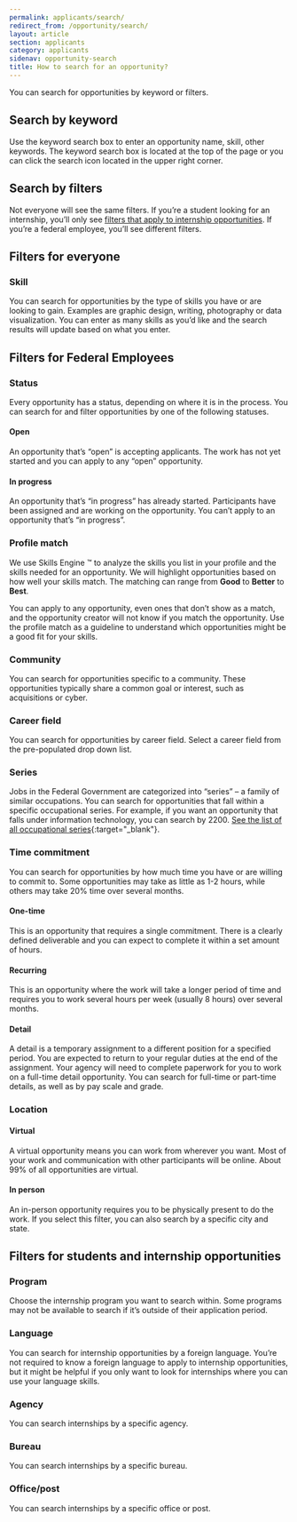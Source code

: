 ```yaml
---
permalink: applicants/search/
redirect_from: /opportunity/search/
layout: article
section: applicants
category: applicants
sidenav: opportunity-search
title: How to search for an opportunity?
---
```


You can search for opportunities by keyword or filters.

## Search by keyword

Use the keyword search box to enter an opportunity name, skill, other keywords. The keyword search box is located at the top of the page or you can click the search icon located in the upper right corner.

## Search by filters

Not everyone will see the same filters. If you’re a student looking for an internship, you’ll only see [filters that apply to internship opportunities](#filters-for-students-and-internship-opportunities). If you’re a federal employee, you’ll see different filters.

## Filters for everyone

### Skill

You can search for opportunities by the type of skills you have or are looking to gain. Examples are graphic design, writing, photography or data visualization. You can enter as many skills as you’d like and the search results will update based on what you enter.

## Filters for Federal Employees

### Status

Every opportunity has a status, depending on where it is in the process. You can search for and filter opportunities by one of the following statuses.

#### Open

An opportunity that’s “open” is accepting applicants. The work has not yet started and you can apply to any “open” opportunity.

#### In progress

An opportunity that’s “in progress” has already started. Participants have been assigned and are working on the opportunity. You can’t apply to an opportunity that’s “in progress”.

### Profile match

We use Skills Engine ™ to analyze the skills you list in your profile and the skills needed for an opportunity. We will highlight opportunities based on how well your skills match. The matching can range from **Good** to **Better** to **Best**. 

You can apply to any opportunity, even ones that don’t show as a match, and the opportunity creator will not know if you match the opportunity. Use the profile match as a guideline to understand which opportunities might be a good fit for your skills. 

### Community

You can search for opportunities specific to a community. These opportunities typically share a common goal or interest, such as acquisitions or cyber.

### Career field

You can search for opportunities by career field. Select a career field from the pre-populated drop down list.

### Series

Jobs in the Federal Government are categorized into “series” – a family of similar occupations. You can search for opportunities that fall within a specific occupational series. For example, if you want an opportunity that falls under information technology, you can search by 2200. [See the list of all occupational series](https://www.opm.gov/policy-data-oversight/classification-qualifications/classifying-general-schedule-positions/#url=Standards){:target="_blank"}.

### Time commitment

You can search for opportunities by how much time you have or are willing to commit to. Some opportunities may take as little as 1-2 hours, while others may take 20% time over several months.

#### One-time

This is an opportunity that requires a single commitment. There is a clearly defined deliverable and you can expect to complete it within a set amount of hours.

#### Recurring

This is an opportunity where the work will take a longer period of time and requires you to work several hours per week (usually 8 hours) over several months.

#### Detail

A detail is a temporary assignment to a different position for a specified period. You are expected to return to your regular duties at the end of the assignment. Your agency will need to complete paperwork for you to work on a full-time detail opportunity. You can search for full-time or part-time details, as well as by pay scale and grade.

### Location

#### Virtual

A virtual opportunity means you can work from wherever you want. Most of your work and communication with other participants will be online. About 99% of all opportunities are virtual.

#### In person

An in-person opportunity requires you to be physically present to do the work. If you select this filter, you can also search by a specific city and state.

## Filters for students and internship opportunities

### Program

Choose the internship program you want to search within. Some programs may not be available to search if it’s outside of their application period.

### Language

You can search for internship opportunities by a foreign language. You’re not required to know a foreign language to apply to internship opportunities, but it might be helpful if you only want to look for internships where you can use your language skills.

### Agency

You can search internships by a specific agency.

### Bureau

You can search internships by a specific bureau.

### Office/post

You can search internships by a specific office or post.
